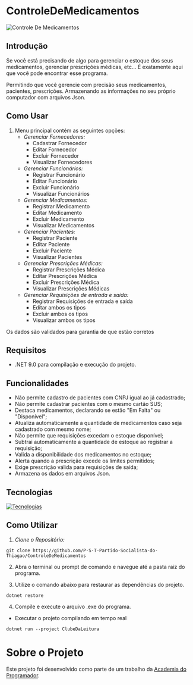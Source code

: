 # ControleDeMedicamentos

![Controle De Medicamentos](https://i.imgur.com/rt0n0bi.gif)


## Introdução
Se você está precisando de algo para gerenciar o estoque dos seus medicamentos, gerenciar
prescrições médicas, etc... É exatamente aqui que você pode encontrar esse programa.

Permitindo que você gerencie com precisão seus medicamentos, pacientes, prescrições.
Armazenando as informações no seu próprio computador com arquivos Json.

## Como Usar
1. Menu principal contém as seguintes opções:
   - *Gerenciar Fornecedores:*
      - Cadastrar Fornecedor
      - Editar Fornecedor
      - Excluir Fornecedor
      - Visualizar Fornecedores
   - *Gerenciar Funcionários:* 
      - Registrar Funcionário
      - Editar Funcionário
      - Excluir Funcionário
      - Visualizar Funcionários
   - *Gerenciar Medicamentos:*
      - Registrar Medicamento
      - Editar Medicamento
      - Excluir Medicamento
      - Visualizar Medicamentos
   - *Gerenciar Pacientes:*
      - Registrar Paciente
      - Editar Paciente
      - Excluir Paciente
      - Visualizar Pacientes
   - *Gerenciar Prescrições Médicas:*
      - Registrar Prescrições Médica
      - Editar Prescrições Médica
      - Excluir Prescrições Médica
      - Visualizar Prescrições Médicas
   - *Gerenciar Requisições de entrada e saída:*
      - Registrar Requisições de entrada e saída
      - Editar ambos os tipos
      - Excluir ambos os tipos
      - Visualizar ambos os tipos

Os dados são validados para garantia de que estão corretos

## Requisitos

- .NET 9.0 para compilação e execução do projeto.

## Funcionalidades

- Não permite cadastro de pacientes com CNPJ igual ao já cadastrado;
- Não permite cadastrar pacientes com o mesmo cartão SUS;
- Destaca medicamentos, declarando se estão "Em Falta" ou "Disponível";
- Atualiza automaticamente a quantidade de medicamentos caso seja cadastrado com mesmo nome;
- Não permite que requisições excedam o estoque disponível;
- Subtrai automaticamente a quantidade de estoque ao registrar a requisição;
- Valida a disponibilidade dos medicamentos no estoque;
- Alerta quando a prescrição excede os limites permitidos;
- Exige prescrição válida para requisições de saída;
- Armazena os dados em arquivos Json.
 
## Tecnologias

[![Tecnologias](https://skillicons.dev/icons?i=git,github,visualstudio,cs,dotnet)](https://skillicons.dev)

## Como Utilizar
1. *Clone o Repositório:*
```
git clone https://github.com/P-S-T-Partido-Socialista-do-Thiagao/ControleDeMedicamentos
```

2. Abra o terminal ou prompt de comando e navegue até a pasta raiz do programa.

3. Utilize o comando abaixo para restaurar as dependências do projeto.
```
dotnet restore
```

4. Compile e execute o arquivo .exe do programa.

- Executar o projeto compilando em tempo real
```
dotnet run --project ClubeDaLeitura
```

# Sobre o Projeto

Este projeto foi desenvolvido como parte de um trabalho da [Academia do Programador](https://www.instagram.com/academiadoprogramador/).
